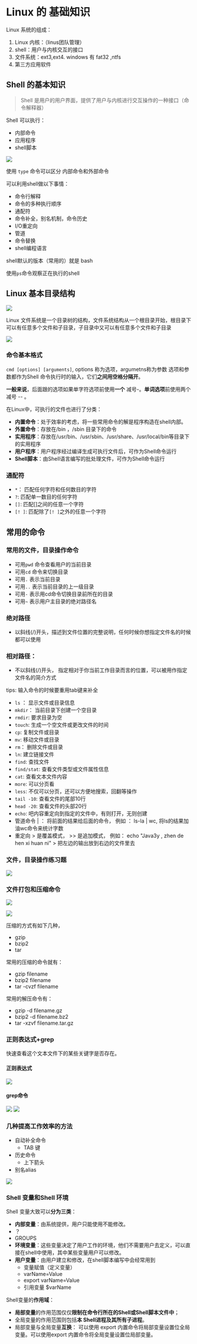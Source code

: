 # Linux 的 基础知识

Linux 系统的组成：
1. Linux 内核：（linus团队管理）
2. shell：用户与内核交互的接口
3. 文件系统：ext3,ext4. windows 有 fat32 ,ntfs
4. 第三方应用软件


## Shell 的基本知识
>Shell 是用户的用户界面，提供了用户与内核进行交互操作的一种接口（命令解释器）

Shell 可以执行：
* 内部命令
* 应用程序
* shell脚本

![](images/2021-07-12-22-50-30.png)

使用 ```type``` 命令可以区分 内部命令和外部命令

可以利用shell做以下事情：

* 命令行解释
* 命令的多种执行顺序
* 通配符
* 命令补全，别名机制，命令历史
* I/O重定向
* 管道
* 命令替换
* shell编程语言

shell默认的版本（常用的）就是 bash

使用```ps```命令观察正在执行的shell



## Linux 基本目录结构
![](images/2021-07-12-22-55-55.png)

Linux 文件系统是一个目录树的结构，文件系统结构从一个根目录开始，根目录下可以有任意多个文件和子目录，子目录中又可以有任意多个文件和子目录

![](images/2021-07-12-22-57-57.png)



### 命令基本格式
```cmd [options] [arguments]```, options 称为选项，argumetns称为参数
选项和参数都作为Shell 命令执行时的输入，它们**之间用空格分隔开**。

**一般来说**，后面跟的选项如果单字符选项前使用**一个** 减号-。**单词选项**前使用两个减号 -- 。


在Linux中，可执行的文件也进行了分类：
* **内置命令**：处于效率的考虑，将一些常用命令的解是程序构造在shell内部。
* **外置命令**：存放在/bin ，/sbin 目录下的命令
* **实用程序**：存放在/usr/bin、/usr/sbin、/usr/share、/usr/local/bin等目录下的实用程序
* **用户程序**：用户程序经过编译生成可执行文件后，可作为Shell命令运行
* **Shell脚本**：由Shell语言编写的批处理文件，可作为Shell命令运行



### 通配符
* ```*```： 匹配任何字符和任何数目的字符
* ```?```:  匹配单一数目的任何字符
* ```[]```: 匹配[]之间的任意一个字符
* ```[! ]```: 匹配除了```[! ]```之外的任意一个字符




## 常用的命令


### 常用的文件，目录操作命令
* 可用```pwd``` 命令查看用户的当前目录
* 可用```cd``` 命令来切换目录
* 可用```.```  表示当前目录
* 可用```..``` 表示当前目录的上一级目录
* 可用```-``` 表示用cd命令切换目录前所在的目录
* 可用```~``` 表示用户主目录的绝对路径名



### 绝对路径
* 以斜线(/)开头，描述到文件位置的完整说明，任何时候你想指定文件名的时候都可以使用

### 相对路径：
* 不以斜线(/)开头， 指定相对于你当前工作目录而言的位置，可以被用作指定文件名的简介方式


tips: 输入命令的时候要重用tab键来补全

* ```ls``` ： 显示文件或目录信息
* ```mkdir```： 当前目录下创建一个空目录
* ```rmdir```:  要求目录为空
* ```touch```:  生成一个空文件或更改文件的时间
* ```cp```:  复制文件或目录
* ```mv```: 移动文件或目录
* ```rm```： 删除文件或目录
* ```ln```:  建立链接文件
* ```find```:  查找文件
* ```find/stat```:  查看文件类型或文件属性信息
* ```cat```: 查看文本文件内容
* ```more```: 可以分页看
* ```less```: 不仅可以分页，还可以方便地搜索，回翻等操作
* ```tail -10```: 查看文件的尾部10行
* ```head -20```: 查看文件的头部20行
* ```echo```: 吧内容重定向到指定的文件中，有则打开，无则创建
* 管道命令  | ： 将前面的结果给后面的命令， 例如 ：  ls-la | wc, 将ls的结果加油wc命令来统计字数
* 重定向 > 是覆盖模式， >> 是追加模式， 例如：  echo "Java3y , zhen de hen xi huan ni" > 把左边的输出放到右边的文件里去



### 文件，目录操作练习题
![](images/2021-07-15-13-58-58.png)



### 文件打包和压缩命令

![](images/2021-07-15-14-03-00.png)

![](images/2021-07-15-14-03-14.png)



压缩的方式有如下几种，
* gzip
* bzip2
* tar

常用的压缩的命令就有：
* gzip filename
* bzip2 filename
* tar -cvzf filename


常用的解压命令有：
* gzip -d filename.gz
* bzip2 -d filename.bz2
* tar -xzvf filename.tar.gz

### 正则表达式+grep
快速查看这个文本文件下的某些关键字是否存在。

#### 正则表达式
![](images/2021-07-15-14-09-36.png)



#### grep命令
![](images/2021-07-15-14-10-37.png)
![](images/2021-07-15-14-14-52.png)



### 几种提高工作效率的方法
* 自动补全命令
  * TAB 键
* 历史命令
  * 上下箭头
* 别名alias

![](images/2021-07-15-14-24-06.png)


### Shell 变量和Shell 环境

Shell 变量大致可以**分为三类**：
* **内部变量**：由系统提供，用户只能使用不能修改。
* ？
* GROUPS
* **环境变量**：这些变量决定了用户工作的环境，他们不需要用户去定义，可以直接在shell中使用，其中某些变量用户可以修改。
* **用户变量**：由用户建立和修改，在shell脚本编写中会经常用到
  * 变量赋值（定义变量）
  * varName=Value
  * export varName=Value
  * 引用变量 $varName


Shell变量的**作用域**：

* **局部变量**的作用范围仅仅**限制在命令行所在的Shell或Shell脚本文件中**；
* 全局变量的作用范围则包括**本 Shell进程及其所有子进程**。
* 局部变量与全局变量**互换**： 可以使用 export 内置命令将局部变量设置位全局变量。可以使用export 内置命令将全局变量设置位局部变量。






